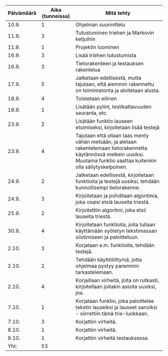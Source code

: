 Päivämäärä | Aika (tunneissa) | Mitä tehty
-----------|------------------|-----------
10.9. | 1 | Ohjelman suunnittelu
11.9. | 3 | Tutustuminen triehen ja Markovin ketjuihin 
11.9. | 1 | Projektin luominen
16.9. | 3 | Lisää triehen tutustumista
16.9. | 3 | Tietorakenteen ja testauksen rakentelua
17.9. | 5 | Jatketaan edellisestä, mutta tajutaan, että aiemmin rakennettu on toimimatonta ja aloitetaan alusta.
18.9. | 4 | Toistetaan eilinen
18.9. | 1 | Lisätään pylint, testikattavuuden seuranta, etc.
23.9. | 2 | Lisätään funktio lauseen etsimiseksi, kirjoitetaan lisää testejä
23.9. | 4 | Tajutaan että ollaan taas menty vähän metsään, ja aletaan rakentelemaan tietorakennetta käytännössä melkein uusiksi. Muutama funktio saattaa kuitenkin olla säilytyskelpoinen.
24.9. | 2 | Jatketaan edellisestä, kirjoitetaan funktioita ja testejä uusiksi, tehdään kunnollisempi tietorakenne.
24.9. | 3 | Kirjoitetaan ja pohditaan algoritmia, joka osaisi etsiä lauseita triestä.
25.9. | 2 | Kirjoitettiin algoritmi, joka etsii lauseita triestä.
30.9. | 4 | Kirjoitetaan funktioita, joita tullaan käyttämään syötetyn tekstimassan siistimiseen ja paloitteluun.
2.10. | 3 | Korjataan e.m. funktioita, tehdään testejä.
2.10. | 2 | Tehdään käyttöliittymä, jotta ohjelmaa pystyy paremmin tarkastelemaan.
2.10. | 4 | Korjaillaan virheitä, joita on rutkasti, kirjoitellaan joitakin asioita uusiksi, jne.
7.10. | 1 | Korjataan funktio, joka paloittelee tekstin lauseiksi ja lauseet sanoiksi - siirrettiin tämä trie-luokkaan.
7.10. | 3 | Korjattiin virheitä.
8.10. | 1 | Korjattiin virheitä.
9.10. | 1 | Korjattiin virheitä testauksessa.
Yht: | 53 |
